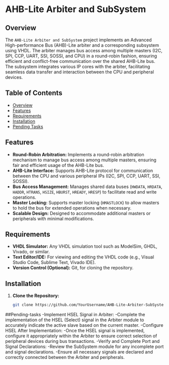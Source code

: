 # AHB-Lite Arbiter and SubSystem

## Overview

The `AHB-Lite Arbiter and SubSystem` project implements an Advanced High-performance Bus (AHB)-Lite arbiter and a corresponding subsystem using VHDL. The arbiter manages bus access among multiple masters (I2C, SPI, CCP, UART, SSI, SOSSI, and CPU) in a round-robin fashion, ensuring efficient and conflict-free communication over the shared AHB-Lite bus. The subsystem integrates various IP cores with the arbiter, facilitating seamless data transfer and interaction between the CPU and peripheral devices.

## Table of Contents

- [Overview](#overview)
- [Features](#features)
- [Requirements](#requirements)
- [Installation](#installation)
- [Pending Tasks](#pending-tasks)

## Features

- **Round-Robin Arbitration:** Implements a round-robin arbitration mechanism to manage bus access among multiple masters, ensuring fair and efficient usage of the AHB-Lite bus.
- **AHB-Lite Interface:** Supports AHB-Lite protocol for communication between the CPU and various peripheral IPs (I2C, SPI, CCP, UART, SSI, SOSSI).
- **Bus Access Management:** Manages shared data buses (`HWDATA`, `HRDATA`, `HADDR`, `HTRANS`, `HSIZE`, `HBURST`, `HREADY`, `HRESP`) to facilitate read and write operations.
- **Master Locking:** Supports master locking (`HMASTLOCK`) to allow masters to hold the bus for extended operations when necessary.
- **Scalable Design:** Designed to accommodate additional masters or peripherals with minimal modifications.

## Requirements

- **VHDL Simulator:** Any VHDL simulation tool such as ModelSim, GHDL, Vivado, or similar.
- **Text Editor/IDE:** For viewing and editing the VHDL code (e.g., Visual Studio Code, Sublime Text, Vivado IDE).
- **Version Control (Optional):** Git, for cloning the repository.

## Installation

1. **Clone the Repository:**

   ```bash
   git clone https://github.com/YourUsername/AHB-Lite-Arbiter-SubSystem.git

##Pending-tasks
-Implement HSEL Signal in Arbiter:
-Complete the implementation of the HSEL (Select) signal in the Arbiter module to accurately indicate the active slave based on the current master.
-Configure HSEL After Implementation:
  -Once the HSEL signal is implemented, configure it appropriately within the Arbiter to ensure correct selection of peripheral devices during bus transactions.
  -Verify and Complete Port and Signal Declarations:
  -Review the SubSystem module for any incomplete port and signal declarations.
  -Ensure all necessary signals are declared and correctly connected between the Arbiter and peripherals.



